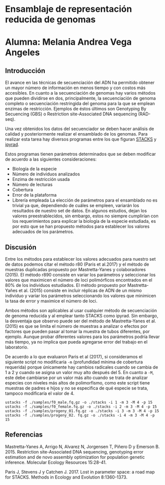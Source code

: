 # Ensamblaje de representación reducida de genomas
# Alumna: Melania Andrea Vega Angeles


## Introducción
 El avance en las técnicas de secuenciación del ADN ha permitido obtener un mayor número de información en menos tiempo y con costos más accesibles. En cuanto a la secuenciación de genomas hay varios métodos que pueden dividirse en dos, principalmente, la secuenciación de genoma completo o secuenciación restringida del genoma para la que se emplean enzimas de restricción. Ejemplos de éstos últimos son Genotyping By Secuencing (GBS) o Restriction site-Associated DNA sequencing (RAD-seq).

 Una vez obtenidos los datos del secuenciador se deben hacer análisis de calidad y posteriormente realizar el ensamblado de los genomas. Para realizar esta tarea hay diversos programas entre los que figuran [STACKS](http://catchenlab.life.illinois.edu/stacks/) y [ipyrad](https://ipyrad.readthedocs.io/).

 Estos programas tienen parámetros determinados que se deben modificar de acuerdo a las siguientes consideraciones:
  - Biología de la especie
  - Número de individuos analizados
  - Enzima de restricción usada
  - Número de lecturas
  - Cobertura
  - Error de la plataforma
  - Librería empleada
  La elección de parámetros para el ensamblado no es trivial ya que, dependiendo de cuáles se empleen, variarán los resultados de nuestro set de datos. En algunos estudios, dejan los valores preestrablecidos, sin embargo, estos no siempre cumplirían con los requerimientos para explicar la biología de la especie estudiada, es por esto que se han propuesto métodos para establecer los valores adecuados de los parámetros.


## Discusión

Entre los métodos para establecer los valores adecuados para nuestro set de datos podemos citar el método r80 (Paris et al.2017) y el método de muestras duplicadas propuesto por Mastretta-Yanes y colaboradores (2015). El método r890 consiste en variar los parámetros y seleccionar los valores que maximicen el número de loci polimórficos encontrados en el 80% de los individuos estudiados.
El método propuesto por Mastretta-Yañes et al. (2015) consiste en incluir réplicas de ADN de un mismo individuo y variar los parámetros seleccionando los valores que minimicen la tasa de error y maximice el número de loci.

Ambos métodos son aplicables al usar cualquier método de secuenciación de genoma reducida y al emplear tanto STACKS como ipyrad. Sin embargo, la desventaja que observo puede ser del método de Mastretta-Yanes et al. (2015) es que se limita el número de muestras a analizar o efectos por factores que pueden pasar al tomar la muestra de tubos diferentes, por ejemplo. Aunque probar diferentes valores para los parámetros podría llevar más tiempo, ya no implica que pueda agregarse error del trabajo en el laboratorio.

De acuerdo a lo que evaluaron Paris et al (2017), si consideramos el siguiente script no modificaría ```-m``` (profundidad mínima de cobertura requerida) porque únicamente hay cambios radicales cuando se cambia de 1 a 2 y cuando se asigna un valor muy alto después del 5. En cuanto a ```-M```, este debe cambiarse por un valor más alto cuando se trata de analizar especies con niveles más altos de polimorfismo, como este script tiene muestras de padres e hijos y no se especifica de qué especie se trata, tampoco modificaría el valor de 4.

```
ustacks -f ./samples/f0_male.fq.gz -o ./stacks -i 1 -m 3 -M 4 -p 15
ustacks -f ./samples/f0_female.fq.gz -o ./stacks -i 2 -m 3 -M 4 -p 15
ustacks -f ./samples/progeny_01.fq.gz -o ./stacks -i 3 -m 3 -M 4 -p 15
ustacks -f ./samples/progeny_02. fq.gz -o ./stacks -i 4 -m 3 -M 4 -p 15
```


## Referencias

Mastretta-Yanes A, Arrigo N, Alvarez N, Jorgensen T, Piñero D y Emerson B. 2015. Restriction site-Associated DNA sequencing, genotyping error estimation and de novo assembly optimization for population genetic inference. Molecular Ecology Resources 15:28-41.

Paris J, Stevens J y Catchen J. 2017. Lost in parameter space: a road map for STACKS. Methods in Ecology and Evolution 8:1360-1373.

